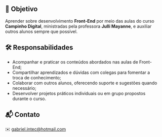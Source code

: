 ## 🎯 Objetivo

Aprender sobre desenvolvimento **Front-End** por meio das aulas do curso **Campinho Digital**, ministradas pela professora **Julli Mayanne**, e auxiliar outros alunos sempre que possível.


## 🛠 Responsabilidades

- Acompanhar e praticar os conteúdos abordados nas aulas de Front-End;
- Compartilhar aprendizados e dúvidas com colegas para fomentar a troca de conhecimento;
- Colaborar com outros alunos, oferecendo suporte e sugestões quando necessário;
- Desenvolver projetos práticos individuais ou em grupo propostos durante o curso.


## 📬 Contato

✉️ gabriel.intec@hotmail.com
